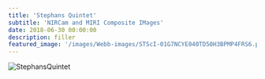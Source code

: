 ```yaml
---
title: 'Stephans Quintet'
subtitle: 'NIRCam and MIRI Composite IMages'
date: 2018-06-30 00:00:00
description: filler
featured_image: '/images/Webb-images/STScI-01G7NCYE040TD50H3BPMP4FRS6.png'
---
```


![StephansQuintet](/images/Webb-images/STScI-01G7NCYE040TD50H3BPMP4FRS6.png)